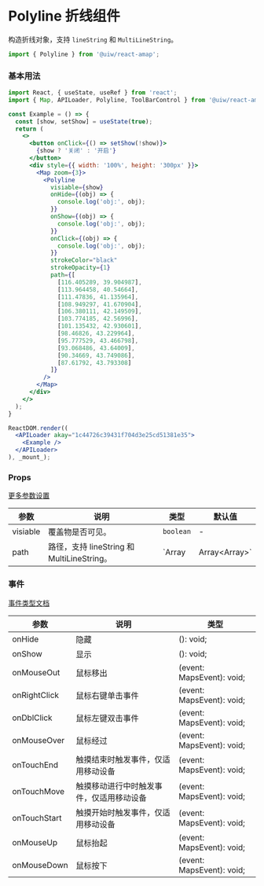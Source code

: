 Polyline 折线组件
===

构造折线对象，支持 `lineString` 和 `MultiLineString`。

```jsx
import { Polyline } from '@uiw/react-amap';
```

### 基本用法

<!--DemoStart,bgWhite,noScroll--> 
```jsx
import React, { useState, useRef } from 'react';
import { Map, APILoader, Polyline, ToolBarControl } from '@uiw/react-amap';

const Example = () => {
  const [show, setShow] = useState(true);
  return (
    <>
      <button onClick={() => setShow(!show)}>
        {show ? '关闭' : '开启'}
      </button>
      <div style={{ width: '100%', height: '300px' }}>
        <Map zoom={3}>
          <Polyline
            visiable={show}
            onHide={(obj) => {
              console.log('obj:', obj);
            }}
            onShow={(obj) => {
              console.log('obj:', obj);
            }}
            onClick={(obj) => {
              console.log('obj:', obj);
            }}
            strokeColor="black"
            strokeOpacity={1}
            path={[
              [116.405289, 39.904987],
              [113.964458, 40.54664],
              [111.47836, 41.135964],
              [108.949297, 41.670904],
              [106.380111, 42.149509],
              [103.774185, 42.56996],
              [101.135432, 42.930601],
              [98.46826, 43.229964],
              [95.777529, 43.466798],
              [93.068486, 43.64009],
              [90.34669, 43.749086],
              [87.61792, 43.793308]
            ]}
          />
        </Map>
      </div>
    </>
  );
}

ReactDOM.render((
  <APILoader akay="1c44726c39431f704d3e25cd51381e35">
    <Example />
  </APILoader>
), _mount_);
```
<!--End-->

### Props

[更多参数设置](https://github.com/uiwjs/react-amap/blob/acc82e01855d2e186d00ea61b9fce46f693d3cff/src/types/overlay.d.ts#L59-L154)

| 参数 | 说明 | 类型 | 默认值 |
| ----- | ----- | ----- | ----- |
| visiable | 覆盖物是否可见。 | `boolean` | - |
| path | 路径，支持 lineString 和 MultiLineString。 | `Array<LngLat> | Array<Array<LngLat>>` | - |

### 事件

[事件类型文档](https://github.com/uiwjs/react-amap/blob/ce4e44c0066079e0a6318c35d189e8a567964880/src/types/overlay.d.ts#L59-L94)

| 参数 | 说明 | 类型 |
| ---- | ---- | ---- |
| onHide | 隐藏 | (): void; |
| onShow | 显示 | (): void; |
| onMouseOut | 鼠标移出 | (event: MapsEvent): void; |
| onRightClick | 鼠标右键单击事件 | (event: MapsEvent): void; |
| onDblClick | 鼠标左键双击事件 | (event: MapsEvent): void; |
| onMouseOver | 鼠标经过 | (event: MapsEvent): void; |
| onTouchEnd | 触摸结束时触发事件，仅适用移动设备 | (event: MapsEvent): void; |
| onTouchMove | 触摸移动进行中时触发事件，仅适用移动设备 | (event: MapsEvent): void; |
| onTouchStart | 触摸开始时触发事件，仅适用移动设备 | (event: MapsEvent): void; |
| onMouseUp | 鼠标抬起 | (event: MapsEvent): void; |
| onMouseDown | 鼠标按下 | (event: MapsEvent): void; |
